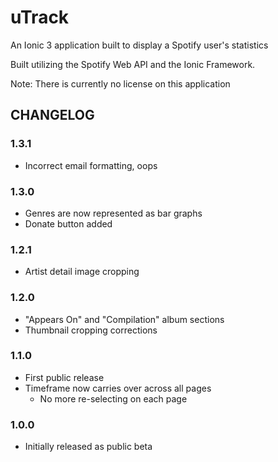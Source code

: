 # uTrack
An Ionic 3 application built to display a Spotify user's statistics

Built utilizing the Spotify Web API and the Ionic Framework.

Note: There is currently no license on this application

## CHANGELOG

### 1.3.1
- Incorrect email formatting, oops

### 1.3.0
- Genres are now represented as bar graphs
- Donate button added

### 1.2.1
- Artist detail image cropping

### 1.2.0
- "Appears On" and "Compilation" album sections
- Thumbnail cropping corrections

### 1.1.0
- First public release
- Timeframe now carries over across all pages
   - No more re-selecting on each page

### 1.0.0
- Initially released as public beta